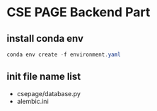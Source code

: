 # CSE PAGE Backend Part

## install conda env

```powershell
conda env create -f environment.yaml
```

## init file name list

- csepage/database.py
- alembic.ini
